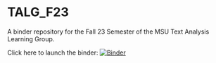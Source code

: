 # TALG_F23
A binder repository for the Fall 23 Semester of the MSU Text Analysis Learning Group.

Click here to launch the binder: [![Binder](https://mybinder.org/badge_logo.svg)](https://mybinder.org/v2/gh/ktopham/TALG_F23/HEAD)
